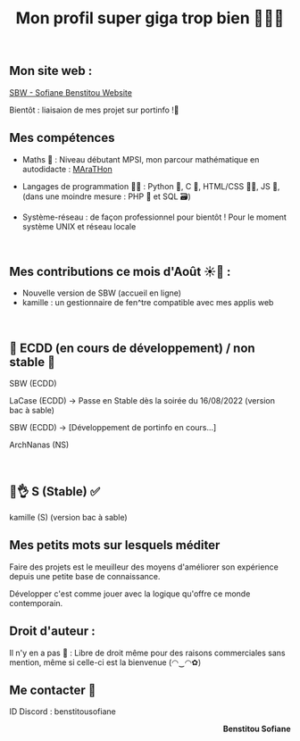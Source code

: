 <h1 align="center">Mon profil super giga trop bien 🤯🧨💥</h1>
<br>

<h2 align="left">Mon site web :</h2> <a href="https://benstitousofiane.github.io/sbw/"> SBW - Sofiane Benstitou Website</a>
<br>

Bientôt : liaisaion de mes projet sur portinfo !🕺

<h2 align="left">Mes compétences</h2>

- Maths 🔢 : Niveau débutant MPSI, mon parcour mathématique en autodidacte : <a href="https://github.com/benstitousofiane/MAraTHon"> MAraTHon</a>

- Langages de programmation 👨‍💻 : Python 🐍, C 🧓, HTML/CSS 🏄‍♂️, JS 😤, (dans une moindre mesure : PHP 🐘 et SQL 🗃️)

- Système-réseau : de façon professionnel pour bientôt ! Pour le moment système UNIX et réseau locale

<br>

<h2 align="left">Mes contributions ce mois d'Août ☀️🤯 : </h2>

- Nouvelle version de SBW (accueil en ligne)
- kamille : un gestionnaire de fen^tre compatible avec mes applis web

<br>

<h2 align="left">🚧 ECDD (en cours de développement) / non stable 🚸</h2>
SBW (ECDD) 


LaCase (ECDD) -> Passe en Stable dès la soirée du 16/08/2022 (version bac à sable)

SBW (ECDD) -> [Développement de portinfo en cours...]

ArchNanas (NS)


<br>

<h2 align="left">😤👌 S (Stable) ✅</h2>
kamille (S) (version bac à sable)

<br>

<h2 align="left">Mes petits mots sur lesquels méditer</h2>
<p align="left">Faire des projets est le meuilleur des moyens d'améliorer son expérience depuis une petite base de connaissance.</p>
<p align="left">Développer c'est comme jouer avec la logique qu'offre ce monde contemporain.</p>

<h2 align="left">Droit d'auteur :</h2>
Il n'y en a pas 🤯 : Libre de droit même pour des raisons commerciales sans mention, même si celle-ci est la bienvenue (◠‿◠✿)

<br>

<h2 align="left">Me contacter 📧</h2>

ID Discord : benstitousofiane

<p align="right"><b>Benstitou Sofiane</b></p>
